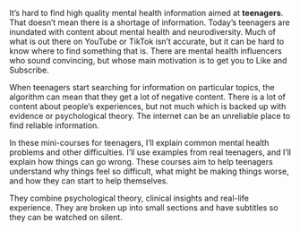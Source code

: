 It’s hard to find high quality mental health information aimed at **teenagers**. That doesn’t mean there is a shortage of information. Today’s teenagers are inundated with content about mental health and neurodiversity. Much of what is out there on YouTube or TikTok isn’t accurate, but it can be hard to know where to find something that is. There are mental health influencers who sound convincing, but whose main motivation is to get you to Like and Subscribe. 

When teenagers start searching for information on particular topics, the algorithm can mean that they get a lot of negative content. There is a lot of content about people’s experiences, but not much which is backed up with evidence or psychological theory. The internet can be an unreliable place to find reliable information. 

In these mini-courses for teenagers, I’ll explain common mental health problems and other difficulties. I’ll use examples from real teenagers, and I’ll explain how things can go wrong.  These courses aim to help teenagers understand why things feel so difficult, what might be making things worse, and how they can start to help themselves.  

They combine psychological theory, clinical insights and real-life experience. They are broken up into small sections and have subtitles so they can be watched on silent.